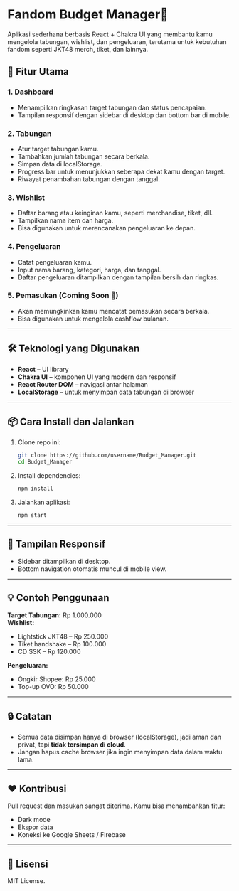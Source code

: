 # Fandom Budget Manager💜

Aplikasi sederhana berbasis React + Chakra UI yang membantu kamu mengelola tabungan, wishlist, dan pengeluaran, terutama untuk kebutuhan fandom seperti JKT48 merch, tiket, dan lainnya.

## 🎯 Fitur Utama

### 1. Dashboard
- Menampilkan ringkasan target tabungan dan status pencapaian.
- Tampilan responsif dengan sidebar di desktop dan bottom bar di mobile.

### 2. Tabungan
- Atur target tabungan kamu.
- Tambahkan jumlah tabungan secara berkala.
- Simpan data di localStorage.
- Progress bar untuk menunjukkan seberapa dekat kamu dengan target.
- Riwayat penambahan tabungan dengan tanggal.

### 3. Wishlist
- Daftar barang atau keinginan kamu, seperti merchandise, tiket, dll.
- Tampilkan nama item dan harga.
- Bisa digunakan untuk merencanakan pengeluaran ke depan.

### 4. Pengeluaran
- Catat pengeluaran kamu.
- Input nama barang, kategori, harga, dan tanggal.
- Daftar pengeluaran ditampilkan dengan tampilan bersih dan ringkas.

### 5. Pemasukan (Coming Soon 🚧)
- Akan memungkinkan kamu mencatat pemasukan secara berkala.
- Bisa digunakan untuk mengelola cashflow bulanan.

---

## 🛠️ Teknologi yang Digunakan

- **React** – UI library
- **Chakra UI** – komponen UI yang modern dan responsif
- **React Router DOM** – navigasi antar halaman
- **LocalStorage** – untuk menyimpan data tabungan di browser

---

## 📦 Cara Install dan Jalankan

1. Clone repo ini:
   ```bash
   git clone https://github.com/username/Budget_Manager.git
   cd Budget_Manager
   ```

2. Install dependencies:
   ```bash
   npm install
   ```

3. Jalankan aplikasi:
   ```bash
   npm start
   ```

---

## 📱 Tampilan Responsif

- Sidebar ditampilkan di desktop.
- Bottom navigation otomatis muncul di mobile view.

---

## 💡 Contoh Penggunaan

**Target Tabungan:** Rp 1.000.000  
**Wishlist:**
- Lightstick JKT48 – Rp 250.000
- Tiket handshake – Rp 100.000
- CD SSK – Rp 120.000

**Pengeluaran:**
- Ongkir Shopee: Rp 25.000
- Top-up OVO: Rp 50.000

---

## 🔒 Catatan

- Semua data disimpan hanya di browser (localStorage), jadi aman dan privat, tapi **tidak tersimpan di cloud**.
- Jangan hapus cache browser jika ingin menyimpan data dalam waktu lama.

---

## ❤️ Kontribusi

Pull request dan masukan sangat diterima. Kamu bisa menambahkan fitur:
- Dark mode
- Ekspor data
- Koneksi ke Google Sheets / Firebase

---

## 📄 Lisensi

MIT License.